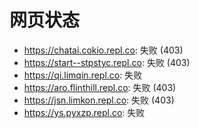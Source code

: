 # 网页状态
- https://chatai.cokio.repl.co: 失败 (403)
- https://start--stpstyc.repl.co: 失败 (403)
- https://qi.limqin.repl.co: 失败
- https://aro.flinthill.repl.co: 失败 (403)
- https://jsn.limkon.repl.co: 失败 (403)
- https://ys.pyxzp.repl.co: 失败

